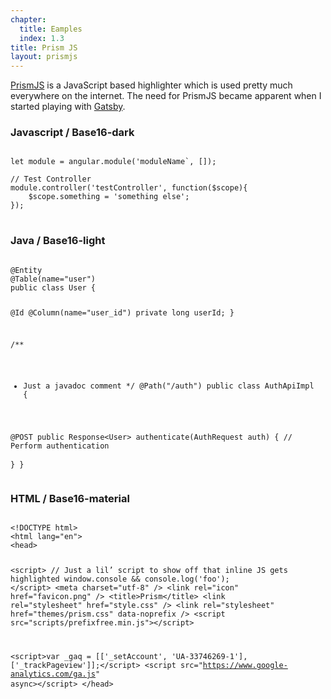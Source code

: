 ```yaml
---
chapter: 
  title: Eamples
  index: 1.3
title: Prism JS
layout: prismjs
---
```


[PrismJS](https://prismjs.com/) is a JavaScript based highlighter which is used pretty much everywhere on the internet.  The need for PrismJS became apparent when I started playing with [Gatsby](https://www.gatsbyjs.org/).

### Javascript / Base16-dark

<pre rel="Javascript" class="language-javascript">
<code class="language-javascript">
let module = angular.module('moduleName`, []);

// Test Controller
module.controller('testController', function($scope){
    $scope.something = 'something else';
});
</code>
</pre>


### Java / Base16-light

<div class="base16-light">
<pre rel="Java" class="line-numbers language-java">
<code class="language-java">
@Entity
@Table(name="user") 
public class User {

  @Id
  @Column(name="user_id")
  private long userId;
}

/**
 * Just a javadoc comment
 */
@Path("/auth")
public class AuthApiImpl {

  @POST
  public Response&lt;User&gt; authenticate(AuthRequest auth) {
    // Perform authentication    
  }
}
</code>
</pre> 
</div>


### HTML / Base16-material

<div class="base16-material-light">
<pre rel="HTML" class="line-numbers language-html">
<code class="language-html">
&lt;!DOCTYPE html&gt;
&lt;html lang="en"&gt;
&lt;head&gt;

&lt;script&gt;
	// Just a lil’ script to show off that inline JS gets highlighted
	window.console && console.log('foo');
&lt;/script&gt;
&lt;meta charset="utf-8" /&gt;
&lt;link rel="icon" href="favicon.png" /&gt;
&lt;title&gt;Prism&lt;/title&gt;
&lt;link rel="stylesheet" href="style.css" /&gt;
&lt;link rel="stylesheet" href="themes/prism.css" data-noprefix /&gt;
&lt;script src="scripts/prefixfree.min.js"&gt;&lt;/script&gt;

&lt;script&gt;var _gaq = [['_setAccount', 'UA-33746269-1'], ['_trackPageview']];&lt;/script&gt;
&lt;script src="https://www.google-analytics.com/ga.js" async&gt;&lt;/script&gt;
&lt;/head&gt;
</code>
</pre> 
</div>